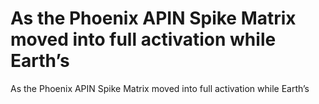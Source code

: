 # As the Phoenix APIN Spike Matrix moved into full activation while Earth’s

As the Phoenix APIN Spike Matrix moved into full activation while Earth’s